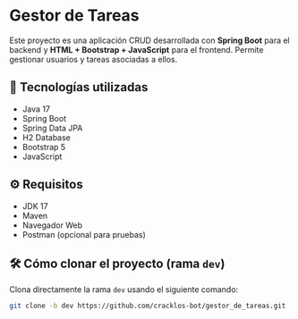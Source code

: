 # Gestor de Tareas

Este proyecto es una aplicación CRUD desarrollada con **Spring Boot** para el backend y **HTML + Bootstrap + JavaScript** para el frontend. Permite gestionar usuarios y tareas asociadas a ellos.

## 🚀 Tecnologías utilizadas

- Java 17
- Spring Boot
- Spring Data JPA
- H2 Database
- Bootstrap 5
- JavaScript

## ⚙️ Requisitos

- JDK 17
- Maven
- Navegador Web
- Postman (opcional para pruebas)

## 🛠️ Cómo clonar el proyecto (rama `dev`)

Clona directamente la rama `dev` usando el siguiente comando:

```bash
git clone -b dev https://github.com/cracklos-bot/gestor_de_tareas.git
